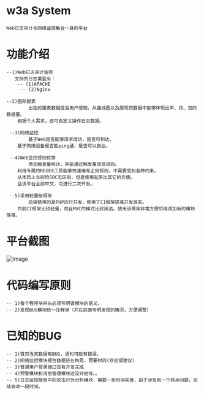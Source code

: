 w3a System
==========

	Web日志审计与网络监控集合一身的平台

功能介绍
==========================

    --1)Web日志审计监控
       支持的日志类型有：
        -- (1)APACHE
	     -- (2)Nginx

    --2)图形报表
			出色的报表数据提高用户感知，从曲线图以及展现的数据中能够体现出年、月、日的数据量。
		根据个人需求，还可自定义操作日志数据。

	 --3)网络监控
			基于Web是否能够请求成功，是否可到达。
		基于网络设备是否能ping通，是否可以到达。

	 --4)Web监控规则优势
			添加触发量统计，并能通过触发量改良规则。
		利用专属的REGEX工具能够快速编写正则规则，不需要受到各种约束。
		从本质上与别的SOC无区别，但是使用起来比其它的方便。
		且该平台全部中文，可进行二次开发。

	 --5)采用轻量级框架
			后端使用的是PHP进行开发，使用了CI框架提高开发效率。
		目前CI框架比较轻量，而且MVC的模式比较简洁。使用该框架非常方便后续添加新的模块等等。


平台截图
===========================
![image](https://github.com/smarttang/w3a_System/image-folter/2000.png)

代码编写原则
===========================
	-- 1)每个程序块开头必须写明该模块的意义。
	-- 2)发现BUG模块统一注释掉（并在前面写明发现的情况，方便调整）


已知的BUG
==========================
	-- 1)首页当天数据有BUG，语句可能有错误。
	-- 2)网络监控模块报告数据还在构思，需要时间(欢迎提建议)
	-- 3)普通用户登录接口没有开发完成
	-- 4)预警模块和消息管理模块还没开始写。。
	-- 5)日志监控报告中的攻击行为分析模块，需要一些时间完善，由于涉及到一个亮点问题，后续会改一段时间。


